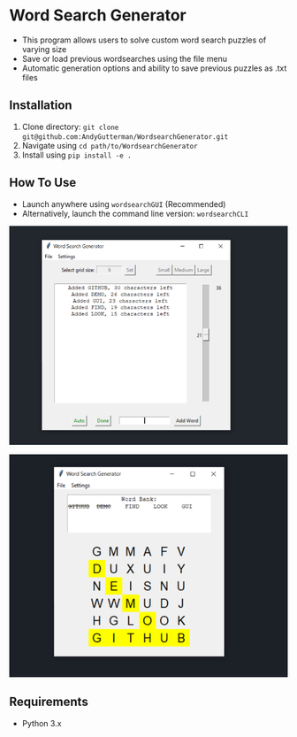 # Word Search Generator

- This program allows users to solve custom word search puzzles of varying size
- Save or load previous wordsearches using the file menu
- Automatic generation options and ability to save previous puzzles as .txt files

## Installation
1. Clone directory: `git clone git@github.com:AndyGutterman/WordsearchGenerator.git`
2. Navigate using `cd path/to/WordsearchGenerator`
3. Install using `pip install -e .`

## How To Use
   - Launch anywhere using `wordsearchGUI` (Recommended)
   - Alternatively, launch the command line version:  `wordsearchCLI`
     
![image_01 failed to load](https://raw.githubusercontent.com/AndyGutterman/WordsearchGenerator/main/demo_images/image_01.PNG "Select a size and enter words")

![image_02 failed to load](https://raw.githubusercontent.com/AndyGutterman/WordsearchGenerator/main/demo_images/image_02.PNG "Generate and search")


## Requirements
- Python 3.x
